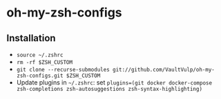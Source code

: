 # oh-my-zsh-configs


## Installation

- `source ~/.zshrc`
- `rm -rf $ZSH_CUSTOM`
- `git clone --recurse-submodules git://github.com/VaultVulp/oh-my-zsh-configs.git $ZSH_CUSTOM`
- Update plugins in `~/.zshrc`: set `plugins=(git docker docker-compose zsh-completions zsh-autosuggestions zsh-syntax-highlighting)`
